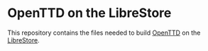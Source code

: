 # OpenTTD on the LibreStore

This repository contains the files needed to build [OpenTTD](https://www.openttd.org/) on the [LibreStore](https://librestore.org).

